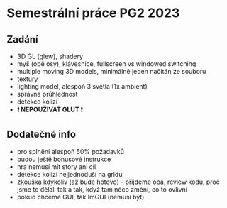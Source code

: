 # Semestrální práce PG2 2023
## Zadání
- 3D GL (glew), shadery
- myš (obě osy), klávesnice, fullscreen vs windowed switching
- multiple moving 3D models, minimálně jeden načítán ze souboru
- textury
- lighting model, alespoň 3 světla (1x ambient)
- správná průhlednost
- detekce kolizí
- **❗ NEPOUŽÍVAT GLUT ❗**

## Dodatečné info
- pro splnění alespoň 50% požadavků
- budou ještě bonusové instrukce
- hra nemusí mít story ani cíl
- detekce kolizí nejjednoduší na gridu
- zkouška kdykoliv (až bude hotovo) - přijdeme oba, review kódu, proč jsme to dělali tak a tak, když tam něco změní, co to ovlivní
- pokud chceme GUI, tak ImGUI (nemusí být)